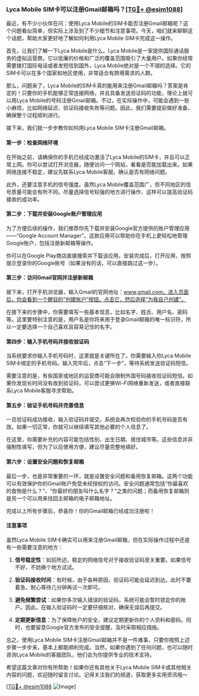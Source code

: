 ### Lyca Mobile SIM卡可以注册Gmail邮箱吗？[[TG💪+ @esim1088](https://t.me/s/esim1088)]

最近，有不少小伙伴在问：使用Lyca Mobile的SIM卡能否注册Gmail邮箱呢？这个问题看似简单，但实际上涉及到了不少细节和注意事项。今天，咱们就来聊聊这个话题，帮助大家更好地了解如何利用Lyca Mobile SIM卡完成这一操作。

首先，让我们了解一下Lyca Mobile是什么。Lyca Mobile是一家提供国际通话服务的虚拟运营商，它以低廉的价格和广泛的覆盖范围吸引了大量用户。如果你经常需要拨打国际电话或者发短信到国外，Lyca Mobile绝对是一个不错的选择。它的SIM卡可以在多个国家和地区使用，非常适合有跨境需求的人群。

那么，问题来了，Lyca Mobile的SIM卡真的能用来注册Gmail邮箱吗？答案是肯定的！只要你的手机能够正常连接网络，并且具备发送验证码的功能，理论上就可以用Lyca Mobile的号码注册Gmail邮箱。不过，在实际操作中，可能会遇到一些小麻烦，比如网络延迟、验证码接收失败等问题。因此，我们需要提前做好准备，确保整个过程顺利进行。

接下来，我们就一步步教你如何用Lyca Mobile SIM卡注册Gmail邮箱。

#### 第一步：检查网络环境

在开始之前，请确保你的手机已经成功激活了Lyca Mobile的SIM卡，并且可以正常上网。你可以尝试打开浏览器，随便访问一个网站，看看是否能加载出来。如果网络连接不稳定，建议先联系Lyca Mobile客服，确认是否有网络问题。

此外，还要注意手机的信号强度。虽然Lyca Mobile覆盖范围广，但不同地区的信号质量可能会有所不同。尽量选择信号较强的地方进行操作，这样可以提高验证码接收的成功率。

#### 第二步：下载并安装Google账户管理应用

为了方便后续的操作，我们推荐你先下载并安装Google官方提供的账户管理应用——“Google Account Manager”。这款应用可以帮助你在手机上更轻松地管理Google账户，包括注册新邮箱等操作。

你可以在Google Play商店直接搜索并下载该应用。安装完成后，打开应用，按照提示登录你的Google账号（如果没有的话，可以直接跳过这一步）。

#### 第三步：访问Gmail官网并注册新邮箱

接下来，打开手机浏览器，输入Gmail的官网地址：www.gmail.com。进入页面后，你会看到一个醒目的“创建账户”按钮。点击它，然后选择“为我自己创建”。

在接下来的步骤中，你需要填写一些基本信息，比如名字、姓氏、用户名、密码等。这里要特别注意的是，用户名是你将来用于登录Gmail邮箱的唯一标识符，所以一定要选择一个自己喜欢且容易记住的名字。

#### 第四步：输入手机号码并接收验证码

当系统要求你输入手机号码时，这里就是关键所在了。你需要输入你Lyca Mobile SIM卡绑定的手机号码。输入完毕后，点击“下一步”，等待系统发送验证码短信。

需要注意的是，有些国家或地区的运营商可能会限制外国号码接收验证码短信。如果你发现长时间没有收到验证码，可以尝试更换Wi-Fi网络重新发送，或者直接联系Lyca Mobile客服寻求帮助。

#### 第五步：验证手机号码并完善信息

一旦验证码成功接收，输入验证码并提交。系统会再次校验你的手机号码是否有效。如果一切正常，你就可以继续填写其他必要的个人信息了。

在这里，你需要补充的内容可能包括性别、出生日期、居住城市等。这些信息并非强制性填写，但为了以后使用方便，建议尽量完整地填好。

#### 第六步：设置安全问题和恢复邮箱

最后一步，也是非常重要的一环，就是设置安全问题和备用恢复邮箱。这两个功能可以有效保护你的Gmail账户免受未经授权的访问。安全问题通常包括“你最喜欢的食物是什么？”、“你最好的朋友叫什么名字？”之类的问题；而备用恢复邮箱则是另一个可以用来找回主邮箱的电子邮箱地址。

完成以上所有步骤后，恭喜你！你的Gmail邮箱已经成功注册啦！

#### 注意事项

虽然Lyca Mobile SIM卡确实可以用来注册Gmail邮箱，但在实际操作过程中还是有一些需要注意的地方：

1. **信号稳定性**：如前所述，稳定的网络信号对于接收验证码至关重要。如果信号不好，不妨换个地方试试。
   
2. **验证码接收时间**：有时候，由于各种原因，验证码可能会延迟到达。此时不要着急，耐心等待几分钟再试一次即可。

3. **避免频繁尝试**：如果你多次输入错误的验证码，系统可能会暂时锁定你的账户。因此，在输入验证码时一定要仔细核对，确保无误后再提交。

4. **定期更新信息**：为了保障账户的安全，建议定期更新你的个人资料和密码。同时，也要留意Google官方发布的安全提醒，及时采取相应措施。

总之，使用Lyca Mobile SIM卡注册Gmail邮箱并不是一件难事，只要你按照上述步骤一步步来，基本上都能顺利完成。当然，如果你遇到了任何问题，也可以随时咨询Lyca Mobile的客服团队，他们会为你提供专业的技术支持。

希望这篇文章对你有所帮助！如果你还有其他关于Lyca Mobile SIM卡或其他相关内容的问题，欢迎随时留言讨论。记得关注我们的频道，获取更多实用资讯哦～

[[TG💪+ @esim1088](https://t.me/s/esim1088) ![Image](https://i.postimg.cc/4NQfJmqS/Snipaste-2025-05-13-00-14-12.png)]